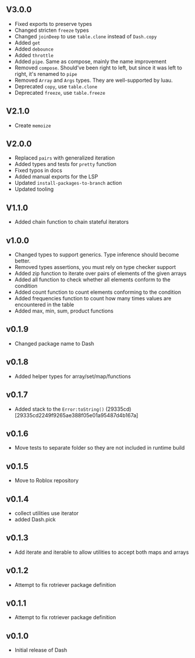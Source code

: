 ## V3.0.0

- Fixed exports to preserve types
- Changed stricten `freeze` types
- Changed `joinDeep` to use `table.clone` instead of `Dash.copy`
- Added `get`
- Added `debounce`
- Added `throttle`
- Added `pipe`. Same as compose, mainly the name improvement
- Removed `compose`. Should've been right to left, but since it was left to right, it's renamed to `pipe`
- Removed `Array` and `Args` types. They are well-supported by luau.
- Deprecated `copy`, use `table.clone`
- Deprecated `freeze`, use `table.freeze`

## V2.1.0

- Create `memoize`

## V2.0.0

- Replaced `pairs` with generalized iteration
- Added types and tests for `pretty` function
- Fixed typos in docs
- Added manual exports for the LSP
- Updated `install-packages-to-branch` action
- Updated tooling

## V1.1.0

- Added chain function to chain stateful iterators

## v1.0.0

- Changed types to support generics. Type inference should become better.
- Removed types assertions, you must rely on type checker support
- Added zip function to iterate over pairs of elements of the given arrays
- Added all function to check whether all elements conform to the condition
- Added count function to count elements conforming to the condition
- Added frequencies function to count how many times values are encountered in the table
- Added max, min, sum, product functions

## v0.1.9

- Changed package name to Dash

## v0.1.8

- Added helper types for array/set/map/functions

## v0.1.7

- Added stack to the `Error:toString()` (29335cd)[29335cd2249f9265ae388f05e01a95487d4b167a]

## v0.1.6

- Move tests to separate folder so they are not included in runtime build

## v0.1.5

- Move to Roblox repository

## v0.1.4

- collect utilities use iterator
- added Dash.pick

## v0.1.3

- Add iterate and iterable to allow utilities to accept both maps and arrays

## v0.1.2

- Attempt to fix rotriever package definition

## v0.1.1

- Attempt to fix rotriever package definition

## v0.1.0

- Initial release of Dash
